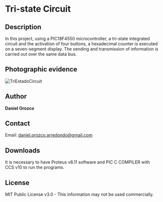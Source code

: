 #  Tri-state Circuit
## Description
In this project, using a PIC18F4550 microcontroller, a tri-state integrated circuit and the activation of four buttons, a hexadecimal counter is executed on a seven-segment display. The sending and transmission of information is carried out over the same data bus.

## Photographic evidence
![TriEstadoCircuit](https://github.com/DanielOrozcoA/Secuencias-de-LEDs/assets/152805004/95503f03-662f-4fb7-b245-ec0f06fc2df7)

## Author
**Daniel Orozco**

## Contact
Email: daniel.orozco.arredondo@gmail.com

## Downloads
It is necessary to have Proteus v8.11 software and PIC C COMPILER with CCS v10 to run the programs.

## License
MIT Public License v3.0 - This information may not be used commercially.
